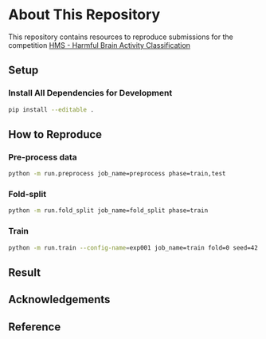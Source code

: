 # About This Repository

This repository contains resources to reproduce submissions for the competition [HMS - Harmful Brain Activity Classification](https://www.kaggle.com/competitions/hms-harmful-brain-activity-classification)

## Setup

### Install All Dependencies for Development

```bash
pip install --editable .
```

## How to Reproduce

### Pre-process data

```bash
python -m run.preprocess job_name=preprocess phase=train,test
```

### Fold-split

```bash
python -m run.fold_split job_name=fold_split phase=train
```

### Train

```bash
python -m run.train --config-name=exp001 job_name=train fold=0 seed=42
```

## Result

## Acknowledgements

## Reference
